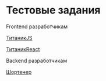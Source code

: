 
Тестовые задания
===

Frontend разработчикам

[ТитаникJS](frontend/titanic/task.md)

[ТитаникReact](frontend/titanic_advanced/README.md)

Backend разработчикам

[Шортенер](backend/shortener/task.md)
